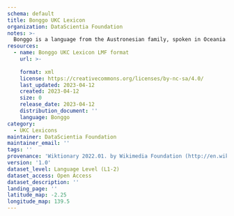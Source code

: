 ```yaml
---
schema: default
title: Bonggo UKC Lexicon
organization: DataScientia Foundation
notes: >-
  Bonggo is a language from the Austronesian family, spoken in Oceania. The UKC Lexicon of Bonggo is represented as a lexico-semantic network. It consists of words, word senses, synsets, as well as sense-level and synset-level relationships.
resources:
  - name: Bonggo UKC Lexicon LMF format
    url: >-
      
    format: xml
    license: https://creativecommons.org/licenses/by-nc-sa/4.0/
    last_updated: 2023-04-12
    created: 2023-04-12
    size: 0
    release_date: 2023-04-12
    distribution_document: ''
    language: Bonggo
category:
  - UKC Lexicons
maintainer: DataScientia Foundation
maintainer_email: ''
tags: ''
provenance: 'Wiktionary 2022.01. by Wikimedia Foundation (http://en.wiktionary.org); Princeton WordNet 2.1 by Princeton University (https://wordnet.princeton.edu)'
version: '1.0'
dataset_level: Language Level (L1-2)
dataset_access: Open Access
dataset_description: ''
landing_page: ''
latitude_map: -2.25
longitude_map: 139.5
---
```

